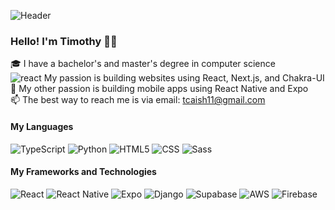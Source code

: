 ![Header](https://user-images.githubusercontent.com/77754475/179223076-bcc7b59b-4691-491a-8da7-45aa458979f1.png)

### Hello! I'm Timothy 👋🏼

🎓 I have a bachelor's and master's degree in computer science<br/>
![react](https://user-images.githubusercontent.com/77754475/179223503-8ad68d26-c446-4ec8-aaf8-fc30ab220d66.png) My passion is building websites using React, Next.js, and Chakra-UI<br/>
📱 My other passion is building mobile apps using React Native and Expo<br/>
:mailbox: The best way to reach me is via email: [tcaish11@gmail.com](mailto:tcaish11@gmail.com)

#### My Languages

![TypeScript](https://img.shields.io/badge/-TypeScript-000000?style=flat&logo=typescript)
![Python](https://img.shields.io/badge/-Python-000000?style=flat&logo=python)
![HTML5](https://img.shields.io/badge/-HTML5-000000?style=flat&logo=html5)
![CSS](https://img.shields.io/badge/-CSS-000000?style=flat&logo=css3)
![Sass](https://img.shields.io/badge/-Sass-000000?style=flat&logo=sass)

#### My Frameworks and Technologies

![React](https://img.shields.io/badge/-React-222222?style=flat&logo=React&logoColor=61DAFB)
![React Native](https://img.shields.io/badge/-React%20Native-222222?style=flat&logo=React&logoColor=61DAFB)
![Expo](https://img.shields.io/badge/-Expo-222222?style=flat&logo=Expo&logoColor=ffffff)
![Django](https://img.shields.io/badge/-Django-222222?style=flat&logo=Django&logoColor=2BA977)
![Supabase](https://img.shields.io/badge/-Supabase-222222?style=flat&logo=supabase&logoColor=3ECE90)
![AWS](https://img.shields.io/badge/-AWS-222222?style=flat&logo=amazon&logoColor=F79402)
![Firebase](https://img.shields.io/badge/-Firebase-222222?style=flat&logo=firebase&logoColor=FFCB2B)
